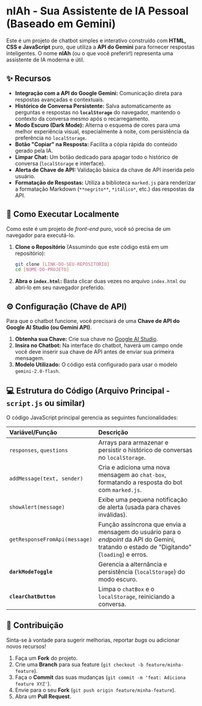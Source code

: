 # nIAh - Sua Assistente de IA Pessoal (Baseado em Gemini)

Este é um projeto de chatbot simples e interativo construído com **HTML, CSS e JavaScript** puro, que utiliza a **API do Gemini** para fornecer respostas inteligentes. O nome **nIAh** (ou o que você preferir!) representa uma assistente de IA moderna e útil.

## ✨ Recursos

* **Integração com a API do Google Gemini:** Comunicação direta para respostas avançadas e contextuais.
* **Histórico de Conversa Persistente:** Salva automaticamente as perguntas e respostas no **`localStorage`** do navegador, mantendo o contexto da conversa mesmo após o recarregamento.
* **Modo Escuro (Dark Mode):** Alterna o esquema de cores para uma melhor experiência visual, especialmente à noite, com persistência da preferência no `localStorage`.
* **Botão "Copiar" na Resposta:** Facilita a cópia rápida do conteúdo gerado pela IA.
* **Limpar Chat:** Um botão dedicado para apagar todo o histórico de conversa (`localStorage` e interface).
* **Alerta de Chave de API:** Validação básica da chave de API inserida pelo usuário.
* **Formatação de Respostas:** Utiliza a biblioteca `marked.js` para renderizar a formatação Markdown (`**negrito**`, `*itálico*`, etc.) das respostas da API.

## 🚀 Como Executar Localmente

Como este é um projeto de *front-end* puro, você só precisa de um navegador para executá-lo.

1.  **Clone o Repositório** (Assumindo que este código está em um repositório):
    ```bash
    git clone [LINK-DO-SEU-REPOSITORIO]
    cd [NOME-DO-PROJETO]
    ```
2.  **Abra o `index.html`:**
    Basta clicar duas vezes no arquivo `index.html` ou abri-lo em seu navegador preferido.

## ⚙️ Configuração (Chave de API)

Para que o chatbot funcione, você precisará de uma **Chave de API do Google AI Studio (ou Gemini API)**.

1.  **Obtenha sua Chave:** Crie sua chave no [Google AI Studio](https://ai.google.dev/gemini-api/docs/api-key).
2.  **Insira no Chatbot:** Na interface do chatbot, haverá um campo onde você deve inserir sua chave de API antes de enviar sua primeira mensagem.
3.  **Modelo Utilizado:** O código está configurado para usar o modelo `gemini-2.0-flash`.

## 💻 Estrutura do Código (Arquivo Principal - `script.js` ou similar)

O código JavaScript principal gerencia as seguintes funcionalidades:

| Variável/Função | Descrição |
| :--- | :--- |
| `responses`, `questions` | Arrays para armazenar e persistir o histórico de conversas no `localStorage`. |
| `addMessage(text, sender)` | Cria e adiciona uma nova mensagem ao `chat-box`, formatando a resposta do bot com `marked.js`. |
| `showAlert(message)` | Exibe uma pequena notificação de alerta (usada para chaves inválidas). |
| `getResponseFromApi(message)` | Função assíncrona que envia a mensagem do usuário para o *endpoint* da API do Gemini, tratando o estado de "Digitando" (`loading`) e erros. |
| **`darkModeToggle`** | Gerencia a alternância e persistência (`localStorage`) do modo escuro. |
| **`clearChatButton`** | Limpa o `chatBox` e o `localStorage`, reiniciando a conversa. |

## 🤝 Contribuição

Sinta-se à vontade para sugerir melhorias, reportar *bugs* ou adicionar novos recursos!

1.  Faça um **Fork** do projeto.
2.  Crie uma **Branch** para sua feature (`git checkout -b feature/minha-feature`).
3.  Faça o **Commit** das suas mudanças (`git commit -m 'feat: Adiciona feature XYZ'`).
4.  Envie para o seu **Fork** (`git push origin feature/minha-feature`).
5.  Abra um **Pull Request**.
